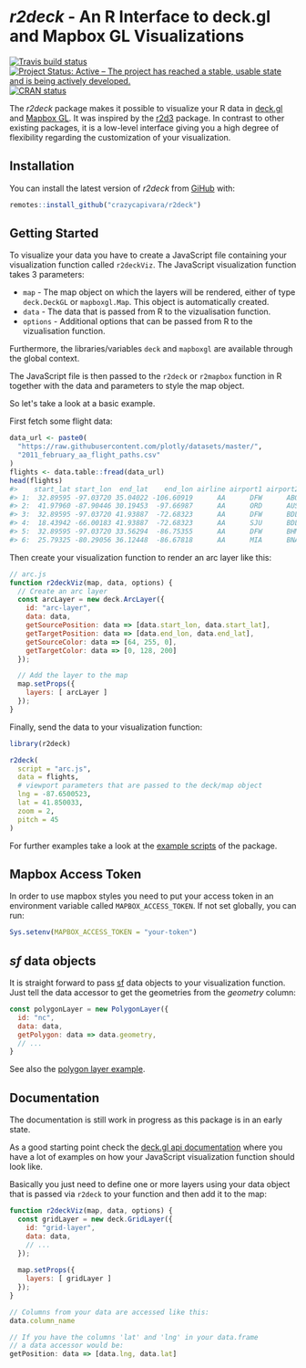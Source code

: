 
<!-- README.md is generated from README.Rmd. Please edit that file -->
*r2deck* - An R Interface to deck.gl and Mapbox GL Visualizations
=================================================================

[![Travis build status](https://travis-ci.org/crazycapivara/r2deck.svg?branch=master)](https://travis-ci.org/crazycapivara/r2deck) [![Project Status: Active – The project has reached a stable, usable state and is being actively developed.](https://www.repostatus.org/badges/latest/active.svg)](https://www.repostatus.org/#active) [![CRAN status](https://www.r-pkg.org/badges/version/r2deck)](https://cran.r-project.org/package=r2deck)

The *r2deck* package makes it possible to visualize your R data in [deck.gl](https://deck.gl/) and [Mapbox GL](https://github.com/mapbox/mapbox-gl-js). It was inspired by the [r2d3](https://rstudio.github.io/r2d3/) package. In contrast to other existing packages, it is a low-level interface giving you a high degree of flexibility regarding the customization of your visualization.

Installation
------------

You can install the latest version of *r2deck* from [GiHub](https://github.com) with:

``` r
remotes::install_github("crazycapivara/r2deck")
```

Getting Started
---------------

To visualize your data you have to create a JavaScript file containing your visualization function called `r2deckViz`. The JavaScript visualization function takes 3 parameters:

-   `map` - The map object on which the layers will be rendered, either of type `deck.DeckGL` or `mapboxgl.Map`. This object is automatically created.
-   `data` - The data that is passed from R to the vizualisation function.
-   `options` - Additional options that can be passed from R to the vizualisation function.

Furthermore, the libraries/variables `deck` and `mapboxgl` are available through the global context.

The JavaScript file is then passed to the `r2deck` or `r2mapbox` function in R together with the data and parameters to style the map object.

So let's take a look at a basic example.

First fetch some flight data:

``` r
data_url <- paste0(
  "https://raw.githubusercontent.com/plotly/datasets/master/",
  "2011_february_aa_flight_paths.csv"
)
flights <- data.table::fread(data_url)
head(flights)
#>    start_lat start_lon  end_lat    end_lon airline airport1 airport2 cnt
#> 1:  32.89595 -97.03720 35.04022 -106.60919      AA      DFW      ABQ 444
#> 2:  41.97960 -87.90446 30.19453  -97.66987      AA      ORD      AUS 166
#> 3:  32.89595 -97.03720 41.93887  -72.68323      AA      DFW      BDL 162
#> 4:  18.43942 -66.00183 41.93887  -72.68323      AA      SJU      BDL  56
#> 5:  32.89595 -97.03720 33.56294  -86.75355      AA      DFW      BHM 168
#> 6:  25.79325 -80.29056 36.12448  -86.67818      AA      MIA      BNA  56
```

Then create your visualization function to render an arc layer like this:

``` javascript
// arc.js
function r2deckViz(map, data, options) {
  // Create an arc layer
  const arcLayer = new deck.ArcLayer({
    id: "arc-layer",
    data: data,
    getSourcePosition: data => [data.start_lon, data.start_lat],
    getTargetPosition: data => [data.end_lon, data.end_lat],
    getSourceColor: data => [64, 255, 0],
    getTargetColor: data => [0, 128, 200]
  });

  // Add the layer to the map
  map.setProps({
    layers: [ arcLayer ]
  });
}
```

Finally, send the data to your visualization function:

``` r
library(r2deck)

r2deck(
  script = "arc.js",
  data = flights,
  # viewport parameters that are passed to the deck/map object
  lng = -87.6500523,
  lat = 41.850033,
  zoom = 2,
  pitch = 45
)
```

For further examples take a look at the [example scripts](inst/examples) of the package.

Mapbox Access Token
-------------------

In order to use mapbox styles you need to put your access token in an environment variable called `MAPBOX_ACCESS_TOKEN`. If not set globally, you can run:

``` r
Sys.setenv(MAPBOX_ACCESS_TOKEN = "your-token")
```

*sf* data objects
-----------------

It is straight forward to pass [sf](https://github.com/r-spatial/sf) data objects to your visualization function. Just tell the data accessor to get the geometries from the *geometry* column:

``` javascript
const polygonLayer = new PolygonLayer({
  id: "nc",
  data: data,
  getPolygon: data => data.geometry,
  // ...
}
```

See also the [polygon layer example](inst/examples/polygon-layer.R).

Documentation
-------------

The documentation is still work in progress as this package is in an early state.

As a good starting point check the [deck.gl api documentation](https://deck.gl/#/documentation/deckgl-api-reference/) where you have a lot of examples on how your JavaScript visualization function should look like.

Basically you just need to define one or more layers using your data object that is passed via `r2deck` to your function and then add it to the map:

``` javascript
function r2deckViz(map, data, options) {
  const gridLayer = new deck.GridLayer({
    id: "grid-layer",
    data: data,
    // ...
  });
  
  map.setProps({
    layers: [ gridLayer ]
  });
}

// Columns from your data are accessed like this:
data.column_name

// If you have the columns 'lat' and 'lng' in your data.frame
// a data accessor would be:
getPosition: data => [data.lng, data.lat]
```
